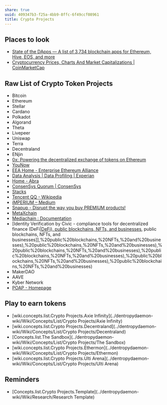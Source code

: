 ```yaml
---
share: true
uuid: 409347b3-f25a-4bb9-8ffc-6f49ccf08961
title: Crypto Projects
---
```

## Places to look

* [State of the DApps — A list of 3,734 blockchain apps for Ethereum, Hive, EOS, and more](https://www.stateofthedapps.com/)
* [Cryptocurrency Prices, Charts And Market Capitalizations | CoinMarketCap](https://coinmarketcap.com/)

## Raw List of Crypto Token Projects

* Bitcoin
* Ethereum
* Stellar
* Cardano
* Polkadot
* Algorand
* Theta
* Livepeer
* Uniswap
* Terra
* Decentraland
* ENjin
* [0x: Powering the decentralized exchange of tokens on Ethereum](https://0x.org/)
* [YouNow](https://www.younow.com/login)
* [EEA Home - Enterprise Ethereum Alliance](https://entethalliance.org/)
* [Data Analysis | Data Profiling | Experian](https://www.experian.com/data-quality/experian-pandora)
* [Home - Abra](https://www.abra.com/)
* [ConsenSys Quorum | ConsenSys](https://consensys.net/quorum/)
* [Stacks](https://www.stacks.co/)
* [Tencent QQ - Wikipedia](https://en.wikipedia.org/wiki/Tencent_QQ)
* [iMPERIUM – Medium](https://medium.com/@iMPERIUMcoin)
* [Snapup - Disrupt the way you buy PREMIUM products!](https://snapup.biz/)
* [MetaXchain](https://github.com/metaxchain)
* [Mediachain : Documentation](http://docs.mediachain.io/)
* [Identity Verification by Civic - compliance tools for decentralized finance (DeFi|[DeFi), public blockchains, NFTs, and businesses](../dentropydaemon-wiki/Wiki/Concepts/List/Defi), public blockchains, NFTs, and businesses]],%20public%20blockchains,%20NFTs,%20and%20businesses),%20public%20blockchains,%20NFTs,%20and%20businesses),%20public%20blockchains,%20NFTs,%20and%20businesses),%20public%20blockchains,%20NFTs,%20and%20businesses),%20public%20blockchains,%20NFTs,%20and%20businesses),%20public%20blockchains,%20NFTs,%20and%20businesses)
* MakerDAO
* AAVE
* Kyber Network
* [POAP - Homepage](https://poap.xyz/)

## Play to earn tokens

* [wiki.concepts.list.Crypto Projects.Axie Infinity](../dentropydaemon-wiki/Wiki/Concepts/List/Crypto Projects/Axie Infinity)
* [wiki.concepts.list.Crypto Projects.Decentraland](../dentropydaemon-wiki/Wiki/Concepts/List/Crypto Projects/Decentraland)
* [Concepts.list.The Sandbox](../dentropydaemon-wiki/Wiki/Concepts/List/Crypto Projects/The Sandbox)
* [wiki.concepts.list.Crypto Projects.Ethermon](../dentropydaemon-wiki/Wiki/Concepts/List/Crypto Projects/Ethermon)
* [wiki.concepts.list.Crypto Projects.Ulti Arena](../dentropydaemon-wiki/Wiki/Concepts/List/Crypto Projects/Ulti Arena)

## Reminders

* [Concepts.list.Crypto Projects.Template](../dentropydaemon-wiki/Wiki/Research/Research Template)